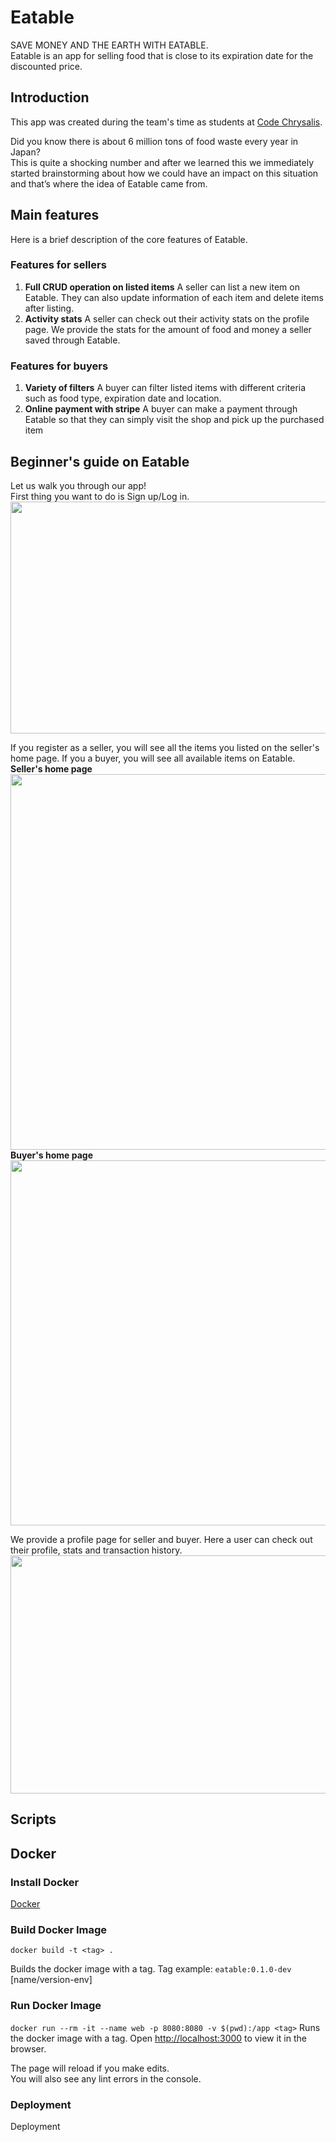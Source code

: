 # Eatable

SAVE MONEY AND THE EARTH WITH EATABLE.\
Eatable is an app for selling food that is close to its expiration date for the discounted price.

## Introduction

This app was created during the team's time as students at [Code Chrysalis](https://www.codechrysalis.io/).

Did you know there is about 6 million tons of food waste every year in Japan?\
This is quite a shocking number and after we learned this we immediately started brainstorming about how we could have an impact on this situation and that’s where the idea of Eatable came from.

## Main features

Here is a brief description of the core features of Eatable.

### Features for sellers

1. **Full CRUD operation on listed items**
   A seller can list a new item on Eatable. They can also update information of each item and delete items after listing.
2. **Activity stats**
   A seller can check out their activity stats on the profile page. We provide the stats for the amount of food and money a seller saved through Eatable.

### Features for buyers

1. **Variety of filters**
   A buyer can filter listed items with different criteria such as food type, expiration date and location.
2. **Online payment with stripe**
   A buyer can make a payment through Eatable so that they can simply visit the shop and pick up the purchased item

## Beginner's guide on Eatable

Let us walk you through our app!\
First thing you want to do is Sign up/Log in.\
<img src="https://github.com/eatable-jp/eatable/blob/main/img-readme/img-01.png" width="750" height="371">

If you register as a seller, you will see all the items you listed on the seller's home page. If you a buyer, you will see all available items on Eatable.\
**Seller's home page**
<img src="https://github.com/eatable-jp/eatable/blob/main/img-readme/img-02.png" width="750" height="601">
**Buyer's home page**
<img src="https://github.com/eatable-jp/eatable/blob/main/img-readme/img-04.png" width="750" height="584">

We provide a profile page for seller and buyer. Here a user can check out their profile, stats and transaction history.
<img src="https://github.com/eatable-jp/eatable/blob/main/img-readme/img-03.png" width="750" height="381">

## Scripts

## Docker

### Install Docker

[Docker](https://docs.docker.com/engine/install/)

### Build Docker Image

`docker build -t <tag> .`

Builds the docker image with a tag.
Tag example: `eatable:0.1.0-dev` [name/version-env]

### Run Docker Image

`docker run --rm -it --name web -p 8080:8080 -v $(pwd):/app <tag>`
Runs the docker image with a tag.
Open [http://localhost:3000](http://localhost:3000) to view it in the browser.

The page will reload if you make edits.\
You will also see any lint errors in the console.

### Deployment

Deployment
